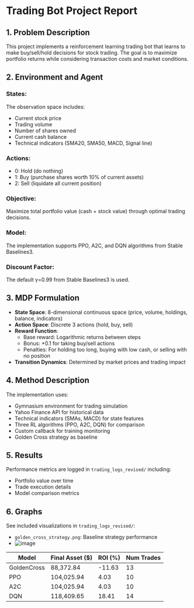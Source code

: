 # Trading Bot Project Report

## 1. Problem Description
This project implements a reinforcement learning trading bot that learns to make buy/sell/hold decisions for stock trading. The goal is to maximize portfolio returns while considering transaction costs and market conditions.

## 2. Environment and Agent

### States:
The observation space includes:
- Current stock price
- Trading volume
- Number of shares owned
- Current cash balance
- Technical indicators (SMA20, SMA50, MACD, Signal line)

### Actions:
- 0: Hold (do nothing)
- 1: Buy (purchase shares worth 10% of current assets)
- 2: Sell (liquidate all current position)

### Objective:
Maximize total portfolio value (cash + stock value) through optimal trading decisions.

### Model:
The implementation supports PPO, A2C, and DQN algorithms from Stable Baselines3.

### Discount Factor:
The default γ=0.99 from Stable Baselines3 is used.

## 3. MDP Formulation
- **State Space**: 8-dimensional continuous space (price, volume, holdings, balance, indicators)
- **Action Space**: Discrete 3 actions (hold, buy, sell)
- **Reward Function**: 
  - Base reward: Logarithmic returns between steps
  - Bonus: +0.1 for taking buy/sell actions
  - Penalties: For holding too long, buying with low cash, or selling with no position
- **Transition Dynamics**: Determined by market prices and trading impact

## 4. Method Description
The implementation uses:
- Gymnasium environment for trading simulation
- Yahoo Finance API for historical data
- Technical indicators (SMAs, MACD) for state features
- Three RL algorithms (PPO, A2C, DQN) for comparison
- Custom callback for training monitoring
- Golden Cross strategy as baseline

## 5. Results
Performance metrics are logged in `trading_logs_revised/` including:
- Portfolio value over time
- Trade execution details
- Model comparison metrics

## 6. Graphs
See included visualizations in `trading_logs_revised/`:
- `golden_cross_strategy.png`: Baseline strategy performance
- ![image](https://github.com/user-attachments/assets/39aba42a-28e8-4a4f-bb58-cb08297c166a)
  
| Model        | Final Asset ($) |   ROI (%)  | Num Trades |
|--------------|------------------|------------|------------|
| GoldenCross  |   88,372.84      | -11.63     |   13      |
| PPO          |  104,025.94      |   4.03     |   10      |
| A2C          |  104,025.94      |   4.03     |   10      |
| DQN          |  118,409.65      |  18.41     |    14      |


